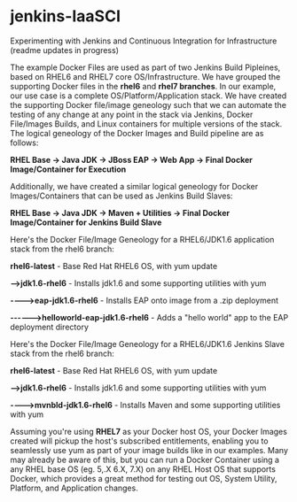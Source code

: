 # jenkins-IaaSCI
Experimenting with Jenkins and Continuous Integration for Infrastructure (readme updates in progress)

The example Docker Files are used as part of two Jenkins Build Pipleines, based on RHEL6 and RHEL7 core OS/Infrastructure.  We have grouped the supporting Docker files in the **rhel6** and **rhel7 branches**.  In our example, our use case is a complete OS/Platform/Application stack.  We have created the supporting Docker file/image geneology such that we can automate the testing of any change at any point in the stack via Jenkins, Docker File/Images Builds, and Linux containers for multiple versions of the stack.  The logical geneology of the Docker Images and Build pipeline are as follows:

**RHEL Base -\> Java JDK -\> JBoss EAP -\> Web App -\> Final Docker Image/Container for Execution**

Additionally, we have created a similar logical geneology for Docker Images/Containers that can be used as Jenkins Build Slaves:

**RHEL Base -\> Java JDK -\> Maven + Utilities -\> Final Docker Image/Container for Jenkins Build Slave**

Here's the Docker File/Image Geneology for a RHEL6/JDK1.6 application stack from the rhel6 branch:

**rhel6-latest** - Base Red Hat RHEL6 OS, with yum update

**--\>jdk1.6-rhel6** - Installs jdk1.6 and some supporting utilities with yum

**----\>eap-jdk1.6-rhel6** - Installs EAP onto image from a .zip deployment

**------\>helloworld-eap-jdk1.6-rhel6** - Adds a "hello world" app to the EAP deployment directory

Here's the Docker File/Image Geneology for a RHEL6/JDK1.6 Jenkins Slave stack from the rhel6 branch:

**rhel6-latest** - Base Red Hat RHEL6 OS, with yum update

**--\>jdk1.6-rhel6** - Installs jdk1.6 and some supporting utilities with yum

**----\>mvnbld-jdk1.6-rhel6** - Installs Maven and some supporting utilities with yum

Assuming you're using **RHEL7** as your Docker host OS, your Docker Images created will pickup the host's subscribed entitlements, enabling you to seamlessly use yum as part of your image builds like in our examples. Many may already be aware of this, but you can run a Docker Container using a any RHEL base OS (eg. 5,.X 6.X, 7.X) on any RHEL Host OS that supports Docker, which provides a great method for testing out OS, System Utility, Platform, and Application changes.


